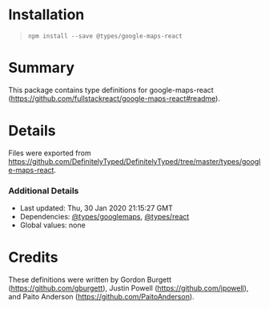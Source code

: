 # Installation
> `npm install --save @types/google-maps-react`

# Summary
This package contains type definitions for google-maps-react (https://github.com/fullstackreact/google-maps-react#readme).

# Details
Files were exported from https://github.com/DefinitelyTyped/DefinitelyTyped/tree/master/types/google-maps-react.

### Additional Details
 * Last updated: Thu, 30 Jan 2020 21:15:27 GMT
 * Dependencies: [@types/googlemaps](https://npmjs.com/package/@types/googlemaps), [@types/react](https://npmjs.com/package/@types/react)
 * Global values: none

# Credits
These definitions were written by Gordon Burgett (https://github.com/gburgett), Justin Powell (https://github.com/jpowell), and Paito Anderson (https://github.com/PaitoAnderson).
